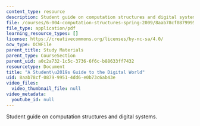 ```yaml
---
content_type: resource
description: Student guide on computation structures and digital systems.
file: /courses/6-004-computation-structures-spring-2009/8aab78cf087999514dd6e0b73c6ab43e_MIT6_004s09_study_digital_guide.pdf
file_type: application/pdf
learning_resource_types: []
license: https://creativecommons.org/licenses/by-nc-sa/4.0/
ocw_type: OCWFile
parent_title: Study Materials
parent_type: CourseSection
parent_uid: a0c2a732-1c5c-3736-6f6c-b88633ff7432
resourcetype: Document
title: "A Student\u2019s Guide to the Digital World"
uid: 8aab78cf-0879-9951-4dd6-e0b73c6ab43e
video_files:
  video_thumbnail_file: null
video_metadata:
  youtube_id: null
---
```

Student guide on computation structures and digital systems.